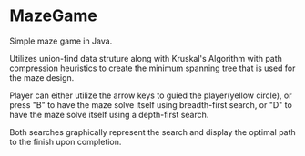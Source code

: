 # MazeGame
Simple maze game in Java.

Utilizes union-find data struture along with Kruskal's Algorithm with path compression heuristics
to create the minimum spanning tree that is used for the maze design.

Player can either utilize the arrow keys to guied the player(yellow circle), or press "B" to have the maze solve itself
using breadth-first search, or "D" to have the maze solve itself using a depth-first search.

Both searches graphically represent the search and display the optimal path to the finish upon completion.
